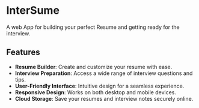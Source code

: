 # InterSume
A web App for building your perfect Resume and getting ready for the interview.
<br/>
## Features
- **Resume Builder**: Create and customize your resume with ease.
- **Interview Preparation**: Access a wide range of interview questions and tips.
- **User-Friendly Interface**: Intuitive design for a seamless experience.
- **Responsive Design**: Works on both desktop and mobile devices.
- **Cloud Storage**: Save your resumes and interview notes securely online.

